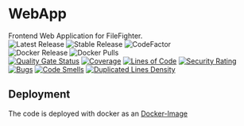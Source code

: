 # WebApp
Frontend Web Application for FileFighter.  
![Latest Release](https://github.com/FileFighter/WebApp/workflows/Latest%20Release/badge.svg)
![Stable Release](https://github.com/FileFighter/WebApp/workflows/Stable%20Release/badge.svg)
![CodeFactor](https://www.codefactor.io/repository/github/filefighter/webapp/badge)  
![Docker Release](https://img.shields.io/github/v/release/filefighter/webapp?color=dark-green&label=Stable%20Version&logo=docker&style=for-the-badge)
![Docker Pulls](https://img.shields.io/docker/pulls/filefighter/frontend?logo=docker&style=for-the-badge)  
[![Quality Gate Status](http://filefighter.ddns.net:9000/api/project_badges/measure?project=de.filefighter.frontend&metric=alert_status)](http://filefighter.ddns.net:9000/dashboard?id=de.filefighter.frontend)
[![Coverage](http://filefighter.ddns.net:9000/api/project_badges/measure?project=de.filefighter.frontend&metric=coverage)](http://filefighter.ddns.net:9000/dashboard?id=de.filefighter.frontend)
[![Lines of Code](http://filefighter.ddns.net:9000/api/project_badges/measure?project=de.filefighter.frontend&metric=ncloc)](http://filefighter.ddns.net:9000/dashboard?id=de.filefighter.frontend)
[![Security Rating](http://filefighter.ddns.net:9000/api/project_badges/measure?project=de.filefighter.frontend&metric=security_rating)](http://filefighter.ddns.net:9000/dashboard?id=de.filefighter.frontend)
[![Bugs](http://filefighter.ddns.net:9000/api/project_badges/measure?project=de.filefighter.frontend&metric=bugs)](http://filefighter.ddns.net:9000/dashboard?id=de.filefighter.frontend)
[![Code Smells](http://filefighter.ddns.net:9000/api/project_badges/measure?project=de.filefighter.frontend&metric=code_smells)](http://filefighter.ddns.net:9000/dashboard?id=de.filefighter.frontend)
[![Duplicated Lines Density](http://filefighter.ddns.net:9000/api/project_badges/measure?project=de.filefighter.frontend&metric=duplicated_lines_density)](http://filefighter.ddns.net:9000/dashboard?id=de.filefighter.frontend)

## Deployment
The code is deployed with docker as an [Docker-Image](https://hub.docker.com/r/filefighter/frontend)
